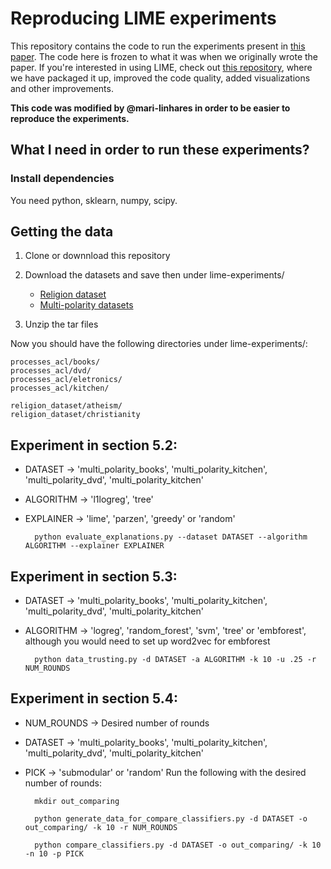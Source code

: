 # Reproducing LIME experiments

This repository contains the code to run the experiments present in [this paper](http://arxiv.org/abs/1602.04938). The code here is frozen to what it was when we originally wrote the paper. If you're interested in using LIME, check out [this repository](https://github.com/marcotcr/lime), where we have packaged it up, improved the code quality, added visualizations and other improvements.

**This code was modified by @mari-linhares in order to be easier to reproduce the experiments.**

## What I need in order to run these experiments?

### Install dependencies

You need python, sklearn, numpy, scipy.

## Getting the data

1. Clone or downnload this repository
2. Download the datasets and save then under lime-experiments/

    * [Religion dataset](https://github.com/marcotcr/lime-experiments/blob/master/religion_dataset.tar.gz)
    * [Multi-polarity datasets](https://www.cs.jhu.edu/~mdredze/datasets/sentiment/processed_acl.tar.gz)

3. Unzip the tar files

Now you should have the following directories under lime-experiments/:

```
processes_acl/books/
processes_acl/dvd/
processes_acl/eletronics/
processes_acl/kitchen/

religion_dataset/atheism/
religion_dataset/christianity
```


## Experiment in section 5.2:
- DATASET -> 'multi_polarity_books', 'multi_polarity_kitchen', 'multi_polarity_dvd', 'multi_polarity_kitchen'
- ALGORITHM -> 'l1logreg', 'tree'
- EXPLAINER -> 'lime', 'parzen', 'greedy' or 'random'
    
        python evaluate_explanations.py --dataset DATASET --algorithm ALGORITHM --explainer EXPLAINER 

## Experiment in section 5.3:
- DATASET -> 'multi_polarity_books', 'multi_polarity_kitchen', 'multi_polarity_dvd', 'multi_polarity_kitchen'
- ALGORITHM -> 'logreg', 'random_forest', 'svm', 'tree' or 'embforest', although you would need to set up word2vec for embforest

        python data_trusting.py -d DATASET -a ALGORITHM -k 10 -u .25 -r NUM_ROUNDS

## Experiment in section 5.4:
- NUM_ROUNDS -> Desired number of rounds
- DATASET -> 'multi_polarity_books', 'multi_polarity_kitchen', 'multi_polarity_dvd', 'multi_polarity_kitchen'
- PICK -> 'submodular' or 'random'
Run the following with the desired number of rounds:

        mkdir out_comparing

        python generate_data_for_compare_classifiers.py -d DATASET -o out_comparing/ -k 10 -r NUM_ROUNDS

        python compare_classifiers.py -d DATASET -o out_comparing/ -k 10 -n 10 -p PICK
